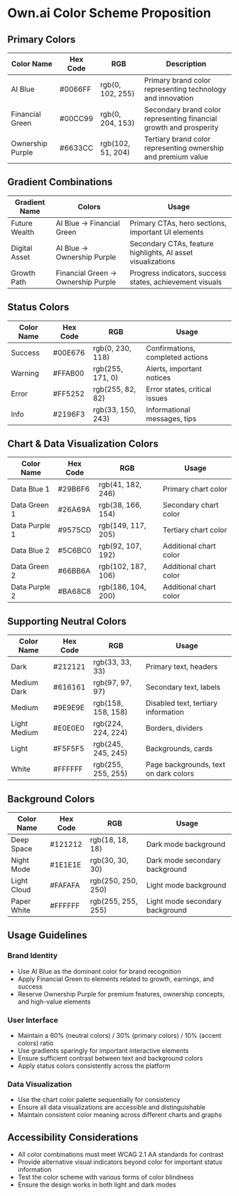# Own.ai Color Scheme Proposition

## Primary Colors

| Color Name | Hex Code | RGB | Description |
|------------|----------|-----|-------------|
| AI Blue | #0066FF | rgb(0, 102, 255) | Primary brand color representing technology and innovation |
| Financial Green | #00CC99 | rgb(0, 204, 153) | Secondary brand color representing financial growth and prosperity |
| Ownership Purple | #6633CC | rgb(102, 51, 204) | Tertiary brand color representing ownership and premium value |

## Gradient Combinations

| Gradient Name | Colors | Usage |
|---------------|--------|-------|
| Future Wealth | AI Blue → Financial Green | Primary CTAs, hero sections, important UI elements |
| Digital Asset | AI Blue → Ownership Purple | Secondary CTAs, feature highlights, AI asset visualizations |
| Growth Path | Financial Green → Ownership Purple | Progress indicators, success states, achievement visuals |

## Status Colors

| Color Name | Hex Code | RGB | Usage |
|------------|----------|-----|-------|
| Success | #00E676 | rgb(0, 230, 118) | Confirmations, completed actions |
| Warning | #FFAB00 | rgb(255, 171, 0) | Alerts, important notices |
| Error | #FF5252 | rgb(255, 82, 82) | Error states, critical issues |
| Info | #2196F3 | rgb(33, 150, 243) | Informational messages, tips |

## Chart & Data Visualization Colors

| Color Name | Hex Code | RGB | Usage |
|------------|----------|-----|-------|
| Data Blue 1 | #29B6F6 | rgb(41, 182, 246) | Primary chart color |
| Data Green 1 | #26A69A | rgb(38, 166, 154) | Secondary chart color |
| Data Purple 1 | #9575CD | rgb(149, 117, 205) | Tertiary chart color |
| Data Blue 2 | #5C6BC0 | rgb(92, 107, 192) | Additional chart color |
| Data Green 2 | #66BB6A | rgb(102, 187, 106) | Additional chart color |
| Data Purple 2 | #BA68C8 | rgb(186, 104, 200) | Additional chart color |

## Supporting Neutral Colors

| Color Name | Hex Code | RGB | Usage |
|------------|----------|-----|-------|
| Dark | #212121 | rgb(33, 33, 33) | Primary text, headers |
| Medium Dark | #616161 | rgb(97, 97, 97) | Secondary text, labels |
| Medium | #9E9E9E | rgb(158, 158, 158) | Disabled text, tertiary information |
| Light Medium | #E0E0E0 | rgb(224, 224, 224) | Borders, dividers |
| Light | #F5F5F5 | rgb(245, 245, 245) | Backgrounds, cards |
| White | #FFFFFF | rgb(255, 255, 255) | Page backgrounds, text on dark colors |

## Background Colors

| Color Name | Hex Code | RGB | Usage |
|------------|----------|-----|-------|
| Deep Space | #121212 | rgb(18, 18, 18) | Dark mode background |
| Night Mode | #1E1E1E | rgb(30, 30, 30) | Dark mode secondary background |
| Light Cloud | #FAFAFA | rgb(250, 250, 250) | Light mode background |
| Paper White | #FFFFFF | rgb(255, 255, 255) | Light mode secondary background |

## Usage Guidelines

### Brand Identity
- Use AI Blue as the dominant color for brand recognition
- Apply Financial Green to elements related to growth, earnings, and success
- Reserve Ownership Purple for premium features, ownership concepts, and high-value elements

### User Interface
- Maintain a 60% (neutral colors) / 30% (primary colors) / 10% (accent colors) ratio
- Use gradients sparingly for important interactive elements
- Ensure sufficient contrast between text and background colors
- Apply status colors consistently across the platform

### Data Visualization
- Use the chart color palette sequentially for consistency
- Ensure all data visualizations are accessible and distinguishable
- Maintain consistent color meaning across different charts and graphs

## Accessibility Considerations

- All color combinations must meet WCAG 2.1 AA standards for contrast
- Provide alternative visual indicators beyond color for important status information
- Test the color scheme with various forms of color blindness
- Ensure the design works in both light and dark modes
